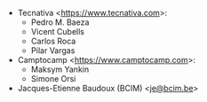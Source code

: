 - Tecnativa \<<https://www.tecnativa.com>\>:
  - Pedro M. Baeza
  - Vicent Cubells
  - Carlos Roca
  - Pilar Vargas
- Camptocamp \<<https://www.camptocamp.com>\>:
  - Maksym Yankin
  - Simone Orsi
- Jacques-Etienne Baudoux (BCIM) \<<je@bcim.be>\>
